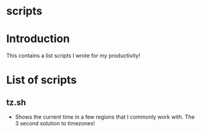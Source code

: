 # scripts

# Introduction
This contains a list scripts I wrote for my productivity!

# List of scripts

## tz.sh
* Shows the current time in a few regions that I commonly work with. The 3 second solution to timezones!

